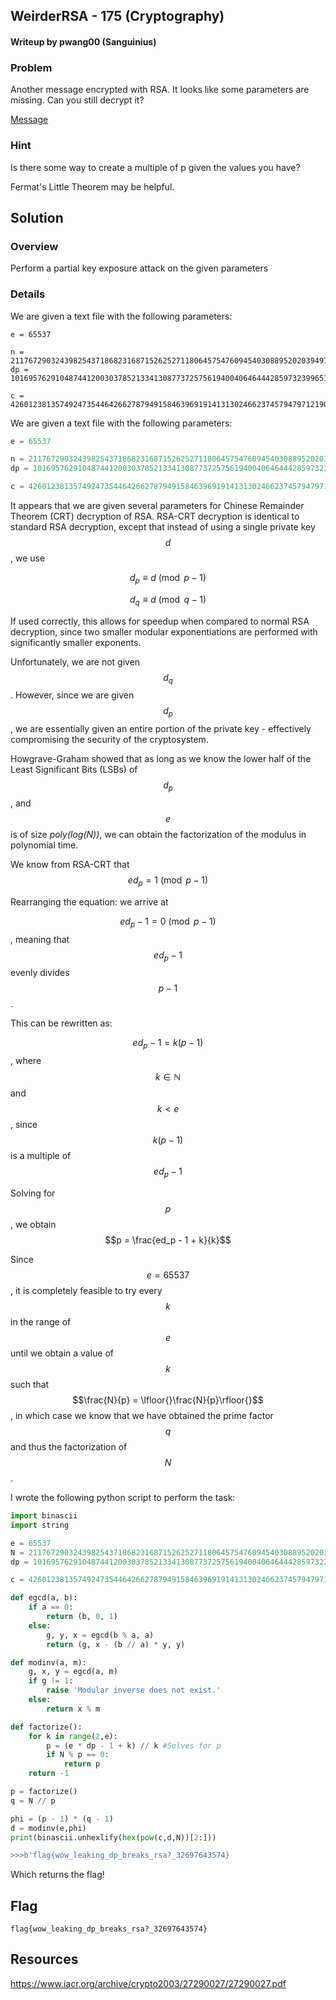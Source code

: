 ## WeirderRSA - 175 (Cryptography)

#### Writeup by pwang00 (Sanguinius)



### Problem

Another message encrypted with RSA. It looks like some parameters are missing. Can you still decrypt it?

[Message](https://webshell2017.picoctf.com/static/7b8498694279da845b09e10587e432b1/clue.txt)

### Hint

Is there some way to create a multiple of p given the values you have?

Fermat's Little Theorem may be helpful.

## Solution

### Overview

Perform a partial key exposure attack on the given parameters

### Details

We are given a text file with the following parameters:

```
e = 65537

n = 211767290324398254371868231687152625271180645754760945403088952020394972457469805823582174761387551992017650132806887143281743839388543576204324782920306260516024555364515883886110655807724459040458316068890447499547881914042520229001396317762404169572753359966034696955079260396682467936073461651616640916909
dp = 10169576291048744120030378521334130877372575619400406464442859732399651284965479823750811638854185900836535026290910663113961810650660236370395359445734425

c = 42601238135749247354464266278794915846396919141313024662374579479712190675096500801203662531952565488623964806890491567595603873371264777262418933107257283084704170577649264745811855833366655322107229755242767948773320530979935167331115009578064779877494691384747024161661024803331738931358534779829183671004
```


We are given a text file with the following parameters:

```python
e = 65537

n = 211767290324398254371868231687152625271180645754760945403088952020394972457469805823582174761387551992017650132806887143281743839388543576204324782920306260516024555364515883886110655807724459040458316068890447499547881914042520229001396317762404169572753359966034696955079260396682467936073461651616640916909
dp = 10169576291048744120030378521334130877372575619400406464442859732399651284965479823750811638854185900836535026290910663113961810650660236370395359445734425

c = 42601238135749247354464266278794915846396919141313024662374579479712190675096500801203662531952565488623964806890491567595603873371264777262418933107257283084704170577649264745811855833366655322107229755242767948773320530979935167331115009578064779877494691384747024161661024803331738931358534779829183671004
```

It appears that we are given several parameters for Chinese Remainder Theorem \(CRT\) decryption of RSA.  RSA-CRT decryption is identical to standard RSA decryption, except that instead of using a single private key $$d$$, we use

$$d_p \equiv d \pmod{p-1}$$

$$d_q \equiv d \pmod{q-1}$$

If used correctly, this allows for speedup when compared to normal RSA decryption, since two smaller modular exponentiations are performed with significantly smaller exponents.

Unfortunately, we are not given $$d_q$$. However, since we are given $$d_p$$, we are essentially given an entire portion of the private key - effectively compromising the security of the cryptosystem.

Howgrave-Graham showed that as long as we know the lower half of the Least Significant Bits (LSBs) of $$d_p$$, and $$e$$ is of size *poly(log(N))*, we can obtain the factorization of the modulus in polynomial time.  

We know from RSA-CRT that $$ed_p = 1 \pmod{p-1}$$

Rearranging the equation: we arrive at

$$ed_p - 1 = 0\pmod{p-1}$$, meaning that $$ed_p - 1$$ evenly divides $$p-1$$.

This can be rewritten as:

$$ed_p - 1 = k(p-1)$$, where $$k\in\mathbb{N}$$ and $$k < e$$, since $$k(p-1)$$ is a multiple of  $$ed_p - 1$$

Solving for $$p$$, we obtain $$p = \frac{ed_p - 1 + k}{k}$$

Since $$e = 65537$$, it is completely feasible to try every $$k$$ in the range of $$e$$ until we obtain a value of $$k$$ such that $$\frac{N}{p} = \lfloor{}\frac{N}{p}\rfloor{}$$, in which case we know that we have obtained the prime factor $$q$$ and thus the factorization of $$N$$.

I wrote the following python script to perform the task:

```python
import binascii
import string

e = 65537
N = 211767290324398254371868231687152625271180645754760945403088952020394972457469805823582174761387551992017650132806887143281743839388543576204324782920306260516024555364515883886110655807724459040458316068890447499547881914042520229001396317762404169572753359966034696955079260396682467936073461651616640916909
dp = 10169576291048744120030378521334130877372575619400406464442859732399651284965479823750811638854185900836535026290910663113961810650660236370395359445734425

c = 42601238135749247354464266278794915846396919141313024662374579479712190675096500801203662531952565488623964806890491567595603873371264777262418933107257283084704170577649264745811855833366655322107229755242767948773320530979935167331115009578064779877494691384747024161661024803331738931358534779829183671004

def egcd(a, b):
    if a == 0:
        return (b, 0, 1)
    else:
        g, y, x = egcd(b % a, a)
        return (g, x - (b // a) * y, y)

def modinv(a, m):
    g, x, y = egcd(a, m)
    if g != 1:
        raise 'Modular inverse does not exist.'
    else:
        return x % m

def factorize():
    for k in range(2,e):
        p = (e * dp - 1 + k) // k #Solves for p
        if N % p == 0:
            return p
    return -1

p = factorize()
q = N // p

phi = (p - 1) * (q - 1)
d = modinv(e,phi)
print(binascii.unhexlify(hex(pow(c,d,N))[2:]))

>>>b'flag{wow_leaking_dp_breaks_rsa?_32697643574}
```
Which returns the flag!

## Flag

    flag{wow_leaking_dp_breaks_rsa?_32697643574}

## Resources

https://www.iacr.org/archive/crypto2003/27290027/27290027.pdf
